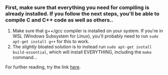 ### First, make sure that everything you need for compiling is already installed. If you follow the next steps, you'll be able to compile C and C++ code as well as others..

1) Make sure that g++/gcc compiler is installed on your system. If you're in WSL (Windows Subsystem for Linux), you'll probably need to run `sudo apt-get install g++` for this to work. 
2) The _slightly_ bloated solution is to instead run `sudo apt-get install build-essential`, which will install EVERYTHING, including the `make` command...

For further reading, try the link [here](https://linuxconfig.org/command-make-not-found-on-ubuntu-20-04-focal-fossa).
